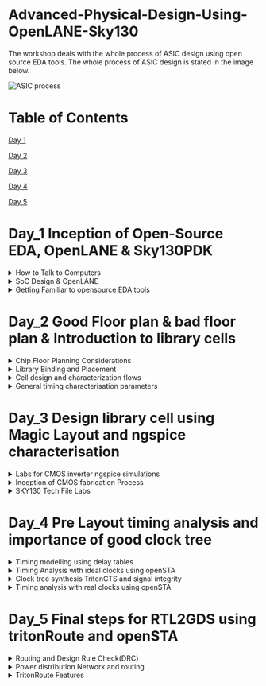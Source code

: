 # Advanced-Physical-Design-Using-OpenLANE-Sky130

The workshop deals with the whole process of ASIC design using open source EDA tools. The whole process of ASIC design is stated in the image below.

![ASIC process](https://github.com/DSatle/Advanced-Physical-Design-Using-OpenLANE-Sky130/assets/140998466/a0ffda01-d37b-41e9-b701-2b8c85c140fb)

# Table of Contents

[Day 1](#day-1)

[Day 2](#day-2)

[Day 3](#day-3)

[Day 4](#day-4)

[Day 5](#day-5)

# Day_1 Inception of Open-Source EDA, OpenLANE & Sky130PDK

<details>
 <summary> How to Talk to Computers
 </summary>


How to Talk to Computers

Inception of open-source EDA, OpenLANE and SKY130PDK

Basic terminologoies

1. **PADS**- A pad is the exposed region of the metal on a circuit board that the component lead is soldered to. Pads are the points through which connection of peripherals on a board is made with the chip/porcessor, and transfer of data takes place.

2. **Foundary IP's**- A foundry is a company that provides IC (integrated circuit) manufacturing services - basically, you give them your design, and they manufacture the chip for you. Intellectual Property. In this context, it’s the design for the parts of a chip. Nowadays, many chips are not wholly designed by the company that’s “designing” them. For example, in a typical mobile phone application chip:

   * The main CPU will probably be bought as IP from ARM.
   * The graphics processor (GPU) will be bought from one of a number of companies (e.g. ARM, Imagination Technologies, etc.)
  
The company “designing” the chip will take these IPs, combine them with some more stuff of their own design, and then send the whole thing off to the foundry for manufacturing. Now, there are a number of foundries (the main ones are TSMC, UMC and GlobalFoundries). They each make chips in slightly different ways, meaning that their processes are different.

3. **Core**- A core in a chip is a well-partitioned piece of logic capable of independently performing all functions of a processor. All the logic building blocks are present here.

4. **Macros**- Macro is an essential component in the VLSI design cycle before the final packaged chip is ready to use. Macro cells are the memory cells, intellectual property which an analog design team has designed. To break down the understanding of macro cells, consider macro cells as pieces of logic blocks, mainly intellectual properties (IP), which can be used in a design without the need to (of) building them from scratch. Thus, these memory cells are instrumental in reducing the total time for the design engineers that is required to complete their entire design.

5. **PDK**- PDK stands for Process Desgin Kit, its an interface between FAB and the designers, its a collection of files used to model a fabrication process for the EDA tools used to design an IC. Apart from this a PDK consists of

   * Process design rules i.e DRC
   * Device models
   * Digital Std. cell library
   * I/O library 

The layout of RISCV processor is shown below.

![Screenshot (84)](https://github.com/DSatle/Advanced-Physical-Design-Using-OpenLANE-Sky130/assets/140998466/7fc8f83d-d54d-4eba-ac3a-e3f3284808f4)

A generic view of IC is shown below

![Screenshot (85)](https://github.com/DSatle/Advanced-Physical-Design-Using-OpenLANE-Sky130/assets/140998466/b9557c3c-a619-4921-a992-8f7bf8547af7)

</details>

<details>
 <summary> SoC Design & OpenLANE
 </summary>

SoC Design & OpenLANE

The following are the the three important parameters needed to design a ASIC chip.

1. **RTL IP's**- RTL IP stands for Register Transfer Level.1 It refers to a product in electronic format that represents an integrated circuit function that can be instantiated in an integrated circuit design. An IP Core is a product in electronic format that represents an integrated circuit function that can be instantiated in an integrated circuit design, including the circuits and modules of such integrated circuit design(s) and associated firmware, application programming interfaces, Software drivers, application-specific Software, and all register transfer language (RTL), verilog, and other source materials to instantiate, modify, support, and maintain any of the foregoing.

2. **EDA Tools**- Electronic Design Automation (EDA) tools are software tools used to design electronic systems such as integrated circuits and printed circuit boards. They have three key functions: simulation, design, and verification. EDA tools work together in a design flow that chip designers use to design and analyze entire semiconductor chips. They allow teams to predict circuit behavior, assemble circuit elements, and anticipate chip performance. EDA tools are used to verify that a design will meet all the requirements of the manufacturing process, known as design for manufacturability (DFM). Deficiencies in this area can cause the resultant chip to either not function or function at reduced capacity, and there are reliability risks.

3. **PDK Data**- PDK data consists of primarily
   
   * Process design rules i.e DRC
   * Device models
   * Digital Std. cell library
   * I/O library 

**Simplified RTL to GDSII flow.**

The overall process of RTL to GDSII flow is show below, followed by elaboration of each step.

![RTL to GDSII flow](https://github.com/DSatle/Advanced-Physical-Design-Using-OpenLANE-Sky130/assets/140998466/cc1e82e0-bbdc-41ad-bff6-5a73550b1947)


1. **Synthesis**- Converts RTL to a circuit out of components from the standarad cell library(SCL).
   
![Synthesis](https://github.com/DSatle/Advanced-Physical-Design-Using-OpenLANE-Sky130/assets/140998466/541a0914-e788-43a0-80c8-40f94415bab3)

2. **Chip Floor planning**- Partition the chip die between different systems building blocks and place the I/O pads.

![Floor Planning ](https://github.com/DSatle/Advanced-Physical-Design-Using-OpenLANE-Sky130/assets/140998466/892adc06-336c-4c3f-a4b9-4f4fedd5ff7e)

![macro floor planning](https://github.com/DSatle/Advanced-Physical-Design-Using-OpenLANE-Sky130/assets/140998466/5653ddf2-81c7-4158-9ee9-ad45aea6048f)

![Power planning](https://github.com/DSatle/Advanced-Physical-Design-Using-OpenLANE-Sky130/assets/140998466/5be5357b-dfd4-4038-95f8-a72b5c611674)

3. **Placement**- Place the cells on floor plan rows, aligned with the sites. Typically done in two steps i.e. Global & detailed 

![Power planning](https://github.com/DSatle/Advanced-Physical-Design-Using-OpenLANE-Sky130/assets/140998466/28fc184a-6e17-4ce7-aa8c-231981f103a4)

4. **Clock Tree Synthesis**

![CTS](https://github.com/DSatle/Advanced-Physical-Design-Using-OpenLANE-Sky130/assets/140998466/3e4fc5b6-cd6f-41b9-86aa-b1e4f9c41c7d)

5. **Routing**

![Routing ](https://github.com/DSatle/Advanced-Physical-Design-Using-OpenLANE-Sky130/assets/140998466/7c001364-1be4-4392-a5e7-b22bd3b0f751)

![routing2](https://github.com/DSatle/Advanced-Physical-Design-Using-OpenLANE-Sky130/assets/140998466/15312715-e42e-4df9-9e34-8b6ed18ca9a0)


6. **SignOff**

    ![Signoff](https://github.com/DSatle/Advanced-Physical-Design-Using-OpenLANE-Sky130/assets/140998466/3c834724-f524-455b-91cd-6536e4429487)

   **Challenges in ASIC design through Open source softwares**

   1. Tools Qualification
   2. Tools Calibration
   3. Missing Tools

   **Introduction to OpenLANE**

* Started as an Open-Source Flow for true Open source Tape-Out experiment.
* Strive is the family of open source everything SoCs,
  OpenPDK, Open EDA, Open RTL.

![Strive Family](https://github.com/DSatle/Advanced-Physical-Design-Using-OpenLANE-Sky130/assets/140998466/4fad51fa-c834-49b4-9df5-61e35f158dce)

* Obejective of OpenLANE is to produce a clean GDSII with no human intervention, i.e No LVS violations, No DRC violations, Timing viloations
* It is tuned for SkyWater 130nm Open PDK, also supports XFAB180 and GF130G
* It is containarized
  * Functional out of the box
  * Instructions to build and run natively will follow.
* Can be used to harden Macros and chips
* Two modes of operation
  * Autonomous & Interactive
* Design space expolration
  * Find the best set of flow configuration
* Large number of design exmaples
  * 43 Designs with their best configuration and more details to be addedd
 

**Introduction to OpenLANE detailed ASIC design flow**

The below image represents the steps involved in OpenLANE ASIC design flow

![ASIC flow openlane](https://github.com/DSatle/Advanced-Physical-Design-Using-OpenLANE-Sky130/assets/140998466/b81d4a24-2f26-4d08-9219-b5bad001de0f)

The base of Openlane is formed through several opensource projects few of them are listed below in the image

Each tool is used to perform a task at different level of design flow.

![based openlane](https://github.com/DSatle/Advanced-Physical-Design-Using-OpenLANE-Sky130/assets/140998466/9af60d72-53a8-4a06-bbdb-3e4ad9877a4f)

1.**Synthesis Exploration**

This step involves generation of reports, different design can use different approach to achieve the objective for that we have systhesis exploration.

![Synth Exploration](https://github.com/DSatle/Advanced-Physical-Design-Using-OpenLANE-Sky130/assets/140998466/11bbc2a3-00d0-42a5-834a-02b1b8d15a00)

2. **Design Exploration**

This step is used to sweep the design configuration, its very useful in finding best configuration for openLANE for any given design. A sample of generated report is shown below

![design exploration](https://github.com/DSatle/Advanced-Physical-Design-Using-OpenLANE-Sky130/assets/140998466/289a8a9f-ca12-4906-8b6e-6f60566d1380)

3.**OpenLANE regression testing** 


![openlane reg testing](https://github.com/DSatle/Advanced-Physical-Design-Using-OpenLANE-Sky130/assets/140998466/74ccf1eb-5153-403e-94bf-4d81cebfe633)

4. **Design for test**

The following step is performed using fault. 

![DFT](https://github.com/DSatle/Advanced-Physical-Design-Using-OpenLANE-Sky130/assets/140998466/ef3b3b5d-f641-4846-b4d8-d4b5db9cb613)

5. **Physical implementation**

 Involves several steps given in the image below, all the steps is performed using openRoad.

 ![Physical Verification DRC   LVS](https://github.com/DSatle/Advanced-Physical-Design-Using-OpenLANE-Sky130/assets/140998466/395907a8-0ac1-460e-bf2c-d59c928355ac)


 6. **Logic Equivalence check**

LEC is very important step in flow of ASIC design, its basically checking logic synchronisation between physical implementation, and netlist generated using Yosys. 

![LEC ](https://github.com/DSatle/Advanced-Physical-Design-Using-OpenLANE-Sky130/assets/140998466/175d95cf-9638-4b02-8d3c-dfbcc789295d)

7. **Dealing with Antenna rules violations**

![Antenna rules violations ](https://github.com/DSatle/Advanced-Physical-Design-Using-OpenLANE-Sky130/assets/140998466/99350095-3d0b-44b7-a2c8-6ab8560ea747)

The above problem of wire acting as antenna is resolved through 

![Antenna solns](https://github.com/DSatle/Advanced-Physical-Design-Using-OpenLANE-Sky130/assets/140998466/677f2657-31c8-450f-8073-5448d979dc5e)

![openlane soln for antenna viol](https://github.com/DSatle/Advanced-Physical-Design-Using-OpenLANE-Sky130/assets/140998466/7a83275e-08ff-4b32-ad0a-dd5944a3455d)

8. **Static Timing Analysis**

Static Timing Analysis (STA) is a technique used to validate the timing performance of a design by checking all possible paths for timing violations. It breaks a design down into timing paths, calculates the signal propagation delay along each path, and checks for violations of timing constraints inside the design and at the input/output interface. STA does not depend on any data or logic inputs, applied at the input pins. The input to an STA tool is the routed netlist, clock definitions (or clock frequency), and external environment definitions.

![STA ](https://github.com/DSatle/Advanced-Physical-Design-Using-OpenLANE-Sky130/assets/140998466/e1acf762-f38b-480e-b0a0-b13dae8c6183)

</details>

<details>
 <summary> Getting Familiar to opensource EDA tools
 </summary>
 
**OpenLane Installation**
 
**Step 1- Installation of required packages**

```
sudo apt-get update
sudo apt-get upgrade
sudo apt install -y build-essential python3 python3-venv python3-pip make git
```

**Step 2-Docker Installation**

```
# Remove old installations
sudo apt-get remove docker docker-engine docker.io containerd runc
# Installation of requirements
sudo apt-get update
sudo apt-get install \
   ca-certificates \
   curl \
   gnupg \
   lsb-release
# Add the keyrings of docker
sudo mkdir -p /etc/apt/keyrings
curl -fsSL https://download.docker.com/linux/ubuntu/gpg | sudo gpg --dearmor -o /etc/apt/keyrings/docker.gpg
# Add the package repository
echo \
   "deb [arch=$(dpkg --print-architecture) signed-by=/etc/apt/keyrings/docker.gpg] https://download.docker.com/linux/ubuntu \
   $(lsb_release -cs) stable" | sudo tee /etc/apt/sources.list.d/docker.list > /dev/null
# Update the package repository
sudo apt-get update

# Install Docker
sudo apt-get install docker-ce docker-ce-cli containerd.io docker-compose-plugin

# Check for installation
sudo docker run hello-world

```

**Step 3-Installing OpenLANE**

```
git clone https://github.com/The-OpenROAD-Project/OpenLane
cd OpenLane
make
make test

```
The following image shows the installation of openlane

![OpenLane](https://github.com/DSatle/Advanced-Physical-Design-Using-OpenLANE-Sky130/assets/140998466/b8f93fc6-64fb-42e9-b2a0-06c74a81b3be)

Tools Available in Openlane Folder


![tools available](https://github.com/DSatle/Advanced-Physical-Design-Using-OpenLANE-Sky130/assets/140998466/ac2ab737-8a74-4ac8-a0e2-c16a2fa1f52b)

Now we will run synthesis

```
run_synthesis

```

![Synthesis SS](https://github.com/DSatle/Advanced-Physical-Design-Using-OpenLANE-Sky130/assets/140998466/9b942dc2-67d0-4a03-ac46-7676a39880c1)

The synthesis Timing report is as followed

![log file 1](https://github.com/DSatle/Advanced-Physical-Design-Using-OpenLANE-Sky130/assets/140998466/ffd6cb0e-d442-46b8-9f19-199edbdded2b)

The synthesis power report is as follows

![power log file](https://github.com/DSatle/Advanced-Physical-Design-Using-OpenLANE-Sky130/assets/140998466/ccbb3fef-c4b3-4569-846e-ba5995e7ed4d)

</details>


 # Day_2 Good Floor plan & bad floor plan & Introduction to library cells

  <details>
 <summary> Chip Floor Planning Considerations
 </summary>

**Chip Floor Planning Considerations**

**Die**- A die which consists of core is a small semiconductor material specimen on which the fundamental circuit is fabricated.

![Die ](https://github.com/DSatle/Advanced-Physical-Design-Using-OpenLANE-Sky130/assets/140998466/39d31df3-4436-4053-9d49-2b4b6bb3f9ef)


**Utlisation Factor** == Total area occupied by the netlist / Total area of the core. 

Usually the utlisation factor is around 0.5 to 0.6. 

**Aspect ratio**-- Height of core / Width of core

![utlisation factor](https://github.com/DSatle/Advanced-Physical-Design-Using-OpenLANE-Sky130/assets/140998466/915820fa-af9a-468a-b4de-bfb7a71e4343)

**Concept of Pre-placed cells**

**Pre-Placed cells**- There are few IP's/blocks have user defined locations, and hence placed in chip before automated placement and routing and are called preplaced cells.

**Floor Planning**- The arrangement of these IP's in a chip is refered as floor planning.

Automated placement and routing tools places the remaning logical cells in the design onto the chip.

**Decoupling Capacitor**- 

Decoupling capacitors are essential components in electronic circuit design that help maintain a stable power supply, filter out noise, and improve the overall performance and reliability of electronic systems, particularly in digital and mixed-signal applications. Proper selection, placement, and sizing of decoupling capacitors are critical for their effectiveness in reducing noise and maintaining voltage stability.

![decoupling cap](https://github.com/DSatle/Advanced-Physical-Design-Using-OpenLANE-Sky130/assets/140998466/944d547d-3008-4fb1-9da4-f170ec5b276d)

![decoupling cap 2](https://github.com/DSatle/Advanced-Physical-Design-Using-OpenLANE-Sky130/assets/140998466/9dda34a1-4168-4d63-965c-f2f5c55d0663)

**Noise Margin** 

Noise margin is a concept used in digital electronics and integrated circuit (IC) design to quantify the tolerance of a digital signal to noise and voltage variations. It provides a measure of the robustness of a digital circuit by defining the range of acceptable voltage levels for logic values (0 and 1) and ensuring that signals can be reliably interpreted in the presence of noise. Noise margin is typically expressed in terms of voltage or voltage range.


![noise margin](https://github.com/DSatle/Advanced-Physical-Design-Using-OpenLANE-Sky130/assets/140998466/df6ae763-87d0-451b-b718-90c615ca5728)

**Power Planning**
Power Planning in integrated circuit (IC) design is a crucial aspect of ensuring proper power distribution to various components on the chip. While pre-placed macros (blocks) may have dedicated decoupling capacitors (decaps) for noise filtering and stabilization, the entire chip can't have individual decaps. To address this, effective power planning involves creating a network of VDD (power supply) and VSS (ground) pads for each block, strategically connecting them to horizontal and vertical power and ground lines. These lines form a power mesh, which acts as a distributed power delivery network. This approach ensures that each block receives a stable and clean power supply, reducing noise and voltage fluctuations, and contributes to the overall reliability and performance of the integrated circuit. The power mesh effectively distributes power throughout the chip, preventing voltage drops and ensuring consistent operation of all blocks.

**Ground bump**- When n numbers of capacitors discharge at the same time, there would be a disturbance of voltage at the ground, shown in the picture below, if the ground bump is within noise margin its fine but if it exceeds then it would lead to some random value in the circuit.

![ground bump](https://github.com/DSatle/Advanced-Physical-Design-Using-OpenLANE-Sky130/assets/140998466/8eaf2eea-3251-4869-bd19-09346d7c9f12)

**Voltage droop**- When n numbers of capacitors charge at the same time, there would be a disturbance of voltage at the power supply, indicate in the picture below

![voltage droop](https://github.com/DSatle/Advanced-Physical-Design-Using-OpenLANE-Sky130/assets/140998466/82e7767b-fff0-4843-ad5c-da7a8792ce26)

**Pin Placement**
Pin Placement in integrated circuit (IC) design involves determining the physical locations of input and output (I/O) pins that connect to the logic gates within the chip.
The netlist specifies how the logic gates within the chip are interconnected. It provides information about which gates are connected to one another and how signals flow through the design.
After the I/O pad positions are determined, the design process includes logical placement blocking of pre-placed macros. This step involves arranging pre-placed macros (blocks of predefined logic) in a way that distinguishes them from the area reserved for the I/O pins. This separation ensures that the macros do not interfere with the connectivity and signal paths associated with the pins.

**Generating the floor using Magic**

To generate the floorplan following commands is used 

```
run_floorplan

```
## Initial Place Design

Optimize Placement Using Estimated Wire Length And Capacitance representation is shown below in the image:

![initial place design](https://github.com/DSatle/Advanced-Physical-Design-Using-OpenLANE-Sky130/assets/140998466/d3ab7403-b451-4d12-b2dc-b1b6423250c0)

```
run_placement
```

Following process shown in the image will run in the terminal

![commands to generate floorplan](https://github.com/DSatle/Advanced-Physical-Design-Using-OpenLANE-Sky130/assets/140998466/a6e0de31-21ae-4954-82ad-957e348e2c60)

Now to view the generated floorplan, I invoked magic in the directory where the floorplan is present

```
cd /home/divyam/OpenLane/designs/picorv32a/runs/RUN_2023.09.09_13.22.30/results/floorplan/
```

Invoking magic 

```
 magic  /home/divyam/.volare/sky130A/libs.tech/magic/sky130A.tech lef read ../../tmp/merged.min.lef def read picorv32.def
```

Below shows the commands runned in the command

![magic invoke](https://github.com/DSatle/Advanced-Physical-Design-Using-OpenLANE-Sky130/assets/140998466/6dba6fe5-fb90-4683-9a52-2b686470b4fe)

The floorplan is shown below

![floorplan basic](https://github.com/DSatle/Advanced-Physical-Design-Using-OpenLANE-Sky130/assets/140998466/9cbc9460-6196-40dd-bdc7-da4e1e46a6cf)

To **zoom in** the floor plan press Z, below is the zoomed image of the floorplan

![zoomed floorplan](https://github.com/DSatle/Advanced-Physical-Design-Using-OpenLANE-Sky130/assets/140998466/ccd2a5d4-700c-44d7-80de-b4d5a75d6982)


To **zoom out** the floor plan press shift+Z, below is the zoomed image of the floorplan

</details>

<details>
 <summary> Library Binding and Placement 
 </summary>

**Netlist binding and initial design**
 
**Library** consists of cells, shapes & sizes of cells, various flavours of the same cell, timing/delay information.

The netlist or the circuit is made using the component available in library, where each element is represented as a box.

![lib to netlist](https://github.com/DSatle/Advanced-Physical-Design-Using-OpenLANE-Sky130/assets/140998466/4887d41c-a227-47df-b30a-c92b8a800019)

**Placement** is the process of placing the cells in the core area of the chip as shown below. 

The next step in the OpenLANE ASIC flow is placement. The synthesized netlist is to be placed on the floorplan. Placement is perfomed in 2 stages:

1.Global Placement: It finds optimal position for all cells which may not be legal and cells may overlap. Optimization is done through reduction of half parameter wire length.

2.Detailed Placement: It alters the position of cells post global placement so as to legalise them.

![netlist_placement](https://github.com/DSatle/Advanced-Physical-Design-Using-OpenLANE-Sky130/assets/140998466/e40e5c6c-a71d-454e-8cba-4b24530cc44b)

**Need for librabries and characterisation**

**Library characterization** is the process of characterizing electronic components and gates, such as logic gates, flip-flops, and other building blocks, to create models that accurately represent their behavior under various conditions. This characterization provides information about how components respond to different inputs, delays, power consumption, and more.

**Library modeling** involves creating mathematical or algorithmic representations of the behavior and characteristics of components. These models are used by EDA tools to simulate, analyze, and optimize digital circuits during the design phase.

![PROCESS](https://github.com/DSatle/Advanced-Physical-Design-Using-OpenLANE-Sky130/assets/140998466/40c9befb-f387-4038-af20-02d250d4936a)

![NEED FOR LIBRARY](https://github.com/DSatle/Advanced-Physical-Design-Using-OpenLANE-Sky130/assets/140998466/98fc611c-0d59-47cb-8869-ef3fca4c9500)

**Logic synthesis** is a crucial step in the design of digital integrated circuits (ICs) and plays a central role in transforming a high-level hardware description into a gate-level representation that can be fabricated in silicon.

**Floorplan** is one the critical & important step in Physical design. Quality of your Chip / Design implementation depends on how good is the Floorplan. A good floorplan can be make implementation process (place, cts, route & timing closure) cake walk. On similar lines a bad floorplan can create all kind issues in the design (congestion, timing, noise, IR, routing issues). A bad floorplan will blow up the area, power & affects reliability, life of the IC and also it can increase overall IC cost (more effort to closure, more LVTS/ULVTS).

**Placement** is the process of determining the locations of circuit devices on a die surface. It is an important stage in the VLSI design flow, because it affects routabil- ity, performance, heat distribution, and to a less extent, power consumption of a design.

**Clock Tree Synthesis** is a technique for distributing the clock equally among all sequential parts of a VLSI design. The purpose of Clock Tree Synthesis is to reduce skew and delay.

**Routing** in VLSI is making physical connections between signal pins using metal layers. Following Clock Tree Synthesis (CTS) and optimization, the routing step determines the exact pathways for interconnecting standard cells, macros, and I/O pins.

**Optimise placement using estimated wire length and capacitance**

**Repeaters**- Element introduced in the core area to maintain the signal integrity.
The below image shows how the repeaters are placed in the core 

![final repeaters](https://github.com/DSatle/Advanced-Physical-Design-Using-OpenLANE-Sky130/assets/140998466/5a2f396e-9ac9-4fb4-b407-14480a4b468e)



**RUN Placement in openlane**

Following command was used 

```
run_placement
```

![wsl run placement](https://github.com/DSatle/Advanced-Physical-Design-Using-OpenLANE-Sky130/assets/140998466/481599a1-bf1a-411c-9599-58d08436c5e3)

![placement xoomed](https://github.com/DSatle/Advanced-Physical-Design-Using-OpenLANE-Sky130/assets/140998466/68612de9-7be6-4aaa-bca1-82cba14e7e72)

![placement floorplan](https://github.com/DSatle/Advanced-Physical-Design-Using-OpenLANE-Sky130/assets/140998466/05ef5fd1-6a61-41f5-a3af-4ce81821d752)


 </details>

 <details>
 <summary> Cell design and characterization flows
 </summary>

## Cell Design Flow

Below is the representation of cell design flow

![cell design ](https://github.com/DSatle/Advanced-Physical-Design-Using-OpenLANE-Sky130/assets/140998466/481e207c-bff3-44dc-a1da-e9b060c0b096)

**Cell design flow**, also known as standard cell design flow, is the process of creating and optimizing standard cell libraries used in digital integrated circuit design. These libraries contain fundamental building blocks, such as logic gates and flip-flops, that are used to design complex digital circuits.

* **Specification and Requirements**: Begin by defining the specifications and requirements for the standard cell library. This includes factors like technology node, voltage levels, speed requirements, and power constraints.
  
* **Cell Architecture Selection**: Choose the architecture and topology for the standard cells. This involves deciding on the logical functions each cell will implement and the number of input and output pins.

* **Schematic Design**: Create schematic designs for each standard cell. This involves designing the logical function of the cell using gates and interconnections. Tools like schematic capture software are used for this step.

* **Simulation and Verification**: Simulate the designed cells to verify that they meet the specified functionality and timing requirements. This step may include functional simulation, static timing analysis (STA), and power analysis.

* **Layout Design**: Create physical layouts for the cells based on the schematic designs. This involves specifying the dimensions, placement of transistors, and routing of metal layers.

* **DRC and LVS Checks**: Perform Design Rule Check (DRC) and Layout vs. Schematic (LVS) checks to ensure that the layout adheres to the manufacturing rules and is consistent with the schematic.

* **Extraction and Characterization**: Extract parasitic components from the layout, including resistances and capacitances. These parasitics impact the timing and power characteristics of the cells. Characterize the cells by measuring their performance under various conditions, such as different input vectors and operating voltages.

* **Timing Characterisation**: Conduct detailed timing analysis to determine parameters like propagation delay, setup time, hold time, and clock-to-q delay for flip-flops

* **Library Validation**: Validate the entire standard cell library by using it in test chip or design test cases to ensure that it meets performance and functionality requirements.

Below is the flow:

![cell design 1](https://github.com/DSatle/Advanced-Physical-Design-Using-OpenLANE-Sky130/assets/140998466/58dabbee-bdc0-4259-8af8-577835d7803d)

Below shown the different functionality of different size of library that consists of gates dffs and latches.

![cell design 2](https://github.com/DSatle/Advanced-Physical-Design-Using-OpenLANE-Sky130/assets/140998466/cf41532b-32eb-4768-bee6-b865e9155546)

![cell design 3](https://github.com/DSatle/Advanced-Physical-Design-Using-OpenLANE-Sky130/assets/140998466/e750f943-c0c8-4117-bfb2-6e9ad56c68c5)

Stick diagram layout representation is show below

![stick diagram](https://github.com/DSatle/Advanced-Physical-Design-Using-OpenLANE-Sky130/assets/140998466/7d81050a-6039-4fed-bea9-1a094ac6dcf6)

## Characterisation flow

**Characterization** in VLSI refers to the process of analyzing and documenting the electrical behavior of electronic components, such as transistors, logic gates, memory cells, and standard cells, under various operating conditions. Characterization is essential for accurate circuit simulation and helps ensure that integrated circuits (ICs) meet their performance, power, and timing requirements.

Let's see below flow representation:


![ch1](https://github.com/DSatle/Advanced-Physical-Design-Using-OpenLANE-Sky130/assets/140998466/e858762a-e7d7-445b-bd8f-538ab39e43d9)

![ch2](https://github.com/DSatle/Advanced-Physical-Design-Using-OpenLANE-Sky130/assets/140998466/34bb2182-24c1-40b7-b06b-faccf1959727)

![ch3](https://github.com/DSatle/Advanced-Physical-Design-Using-OpenLANE-Sky130/assets/140998466/bef80248-0189-495b-9579-f1bbb9444096)


</details>

<details>
 <summary> General timing characterisation parameters
 </summary>
 
**Timing Characterisation**

The definations is understood by taking a circuit as a reference 

![timing charact  ckt](https://github.com/DSatle/Advanced-Physical-Design-Using-OpenLANE-Sky130/assets/140998466/b9f3b27d-3cd0-48d4-bbc5-848b18c63045)


**slew_low_rise_thr**- Its generally taken as a point in the rising wavform, the point is at rising edge generally at 20% value from the initial point.

**slew_high_rise_thr** - Its generally taken as a point in the rising wavform, the point is at rising edge generally at 20% value from the final point of the waveform, also it can also be considered as 80% from initial point of the waveform.

**slew_low_fall_thr**- Its generally taken as a point in the falling wavform, the point is at rising edge generally at 20% value from the initial point.

**slew_low_fall_thr** - Its generally taken as a point in the falling wavform, the point is at rising edge generally at 20% value from the final point of the waveform, also it can also be considered as 80% from initial point of the waveform.

![inop1](https://github.com/DSatle/Advanced-Physical-Design-Using-OpenLANE-Sky130/assets/140998466/24922247-a8b7-42c7-8f19-3315f8be5f8b)


**in_rise_thr** - It is generally taken the 50% value point in the input rise waveform. 

**in_fall_thr** - It is generally taken the 50% value point in the input fall waveform. 

**out_rise_thr** -  It is generally taken the 50% value point in the output rise waveform.

**out_fall_thr**-  It is generally taken the 50% value point in the output fall waveform.

The concept is shown in the image below


![com](https://github.com/DSatle/Advanced-Physical-Design-Using-OpenLANE-Sky130/assets/140998466/7794cd40-f580-4443-ab91-134d111c4fdf)

**Propagation delay and transition time**

**Propagation delay** is the difference out_thr and in_thr. Choosing correct out_thr and in_thr is very important for getting correct propagation delay.

![propdelay](https://github.com/DSatle/Advanced-Physical-Design-Using-OpenLANE-Sky130/assets/140998466/a1768be2-0827-4ebc-9fac-8a91ed738043)

**Transition time** is the difference between slew_high_fall_thr and slew_low_fall_thr. 

![transition time](https://github.com/DSatle/Advanced-Physical-Design-Using-OpenLANE-Sky130/assets/140998466/a030403f-1132-4700-9e13-4bb5089e703c)

 </details>

 
 # Day_3 Design library cell using Magic Layout and ngspice characterisation

 <details>
 <summary> Labs for CMOS inverter ngspice simulations
 </summary>
  
## Lab steps to gitclone vsdstdcell design

**Inverter**

**A CMOS inverter**, short for Complementary Metal-Oxide-Semiconductor inverter, is a fundamental digital electronic circuit that performs the basic logical operation of inversion. In other words, it takes an input signal and produces an output signal that is the logical complement of the input. If the input is high (logic 1), the output will be low (logic 0), and vice versa.

The input signal is applied to the gate terminals of both the NMOS and PMOS transistors. The output is taken from the connection point (the drain of NMOS and the source of PMOS) between these two transistors.

**NMOS Operation**: When the input is logic high (1), the NMOS transistor turns on because a positive voltage is applied to its gate. This establishes a low-resistance path between the output and ground, causing the output to be pulled to logic low (0).

**PMOS Operation**: Conversely, when the input is logic low (0), the PMOS transistor turns on because a low voltage is applied to its gate. This establishes a low-resistance path between the output and the power supply voltage (VDD), causing the output to be pulled to logic high (1).

Below shown the inverter diagram :

![inverter](https://github.com/DSatle/Advanced-Physical-Design-Using-OpenLANE-Sky130/assets/140998466/fd964375-988d-4b3b-b8a6-4fa52b7e6a2e)

Nodes are shown below:

![Nodes](https://github.com/DSatle/Advanced-Physical-Design-Using-OpenLANE-Sky130/assets/140998466/be2807d2-e912-4beb-bd29-fd137c278f97)

Here is spice deck simulation shown:

![model description](https://github.com/DSatle/Advanced-Physical-Design-Using-OpenLANE-Sky130/assets/140998466/af257b8b-e995-45a0-8abc-e7c19515cc91)

The cir file is shown below

![cir file](https://github.com/DSatle/Advanced-Physical-Design-Using-OpenLANE-Sky130/assets/140998466/b944f013-ba10-4926-9efa-1c3814d477dd)

![cmos cir](https://github.com/DSatle/Advanced-Physical-Design-Using-OpenLANE-Sky130/assets/140998466/310fc45c-0f18-4656-9243-92eb55b050cf)

to run it open ngspice and in command give
```
source cmos.cir
```

![cmos cir](https://github.com/DSatle/Advanced-Physical-Design-Using-OpenLANE-Sky130/assets/140998466/e79c82b2-9054-41da-8314-d448fb0ddf17)


Below is the model file :

```
* SPICE 3f5 Level 8, Star-HSPICE Level 49, UTMOST Level 8

.lib cmos_models 
* DATE: Feb 23/01
* LOT: T0BM                  WAF: 07
* Temperature_parameters=Default
.MODEL nmos  NMOS (                                LEVEL   = 49
+VERSION = 3.1            TNOM    = 27             TOX     = 5.8E-9
+XJ      = 1E-7           NCH     = 2.3549E17      VTH0    = 0.3907535
+K1      = 0.4376003      K2      = 8.265151E-3    K3      = 4.214601E-3
+K3B     = -3.7220937     W0      = 2.517345E-6    NLX     = 2.310668E-7
+DVT0W   = 0              DVT1W   = 0              DVT2W   = 0
+DVT0    = 0.2411602      DVT1    = 0.3707226      DVT2    = -0.5
+U0      = 316.5922683    UA      = -9.89493E-10   UB      = 2.154013E-18
+UC      = 2.474632E-11   VSAT    = 1.254499E5     A0      = 1.2735648
+AGS     = 0.2428704      B0      = 2.579719E-8    B1      = -1E-7
+KETA    = 4.87168E-4     A1      = 0              A2      = 0.5196633
+RDSW    = 120            PRWG    = 0.5            PRWB    = -0.2
+WR      = 1              WINT    = 2.357855E-8    LINT    = 1.210018E-9
+DWG     = 2.292632E-9
+DWB     = -9.94921E-10   VOFF    = -0.1039771     NFACTOR = 1.3905578
+CIT     = 0              CDSC    = 2.4E-4         CDSCD   = 0
+CDSCB   = 0              ETA0    = 3.894977E-3    ETAB    = 7.800632E-4
+DSUB    = 0.0307944      PCLM    = 1.7312397      PDIBLC1 = 0.999135
+PDIBLC2 = 4.850036E-3    PDIBLCB = -0.0866866     DROUT   = 0.8612131
+PSCBE1  = 7.995844E10    PSCBE2  = 1.457011E-8    PVAG    = 0.0099984
+DELTA   = 0.01           RSH     = 5              MOBMOD  = 1
+PRT     = 0              UTE     = -1.5           KT1     = -0.11
+KT1L    = 0              KT2     = 0.022          UA1     = 4.31E-9
+UB1     = -7.61E-18      UC1     = -5.6E-11       AT      = 3.3E4
+WL      = 0              WLN     = 1              WW      = -1.22182E-16
+WWN     = 1.2127         WWL     = 0              LL      = 0
+LLN     = 1              LW      = 0              LWN     = 1
+LWL     = 0              CAPMOD  = 2              XPART   = 0.4
+CGDO    = 3.11E-10       CGSO    = 3.11E-10       CGBO    = 1E-12
+CJ      = 1.741905E-3    PB      = 0.9876681      MJ      = 0.4679558
+CJSW    = 3.653429E-10   PBSW    = 0.99           MJSW    = 0.2943558
+CF      = 0              PVTH0   = -0.01          PRDSW   = 0
+PK2     = 2.589681E-3    WKETA   = -1.866069E-3   LKETA   = -0.0166961      )
*
.MODEL pmos  PMOS (                                LEVEL   = 49
+VERSION = 3.1            TNOM    = 27             TOX     = 5.8E-9
+XJ      = 1E-7           NCH     = 4.1589E17      VTH0    = -0.583228
+K1      = 0.5999865      K2      = 6.150203E-3    K3      = 0
+K3B     = 3.6314079      W0      = 1E-6           NLX     = 1E-9
+DVT0W   = 0              DVT1W   = 0              DVT2W   = 0
+DVT0    = 2.8749516      DVT1    = 0.7488605      DVT2    = -0.0917408
+U0      = 136.076212     UA      = 2.023988E-9    UB      = 1E-21
+UC      = -9.26638E-11   VSAT    = 2E5            A0      = 0.951197
+AGS     = 0.20963        B0      = 1.345599E-6    B1      = 5E-6
+KETA    = 0.0114727      A1      = 3.851541E-4    A2      = 0.614676
+RDSW    = 1.496983E3     PRWG    = -0.0440632     PRWB    = -0.2945454
+WR      = 1              WINT    = 7.879211E-9    LINT    = 2.894523E-8
+DWG     = -1.112097E-8
+DWB     = 9.815716E-9    VOFF    = -0.1204623     NFACTOR = 1.2259401
+CIT     = 0              CDSC    = 2.4E-4         CDSCD   = 0
+CDSCB   = 0              ETA0    = 0.3325261      ETAB    = -0.0623452
+DSUB    = 0.9206875      PCLM    = 0.833903       PDIBLC1 = 9.948506E-4
+PDIBLC2 = 0.0191187      PDIBLCB = -1E-3          DROUT   = 0.9938581
+PSCBE1  = 2.887413E10    PSCBE2  = 8.325891E-9    PVAG    = 0.8478443
+DELTA   = 0.01           RSH     = 3.6            MOBMOD  = 1
+PRT     = 0              UTE     = -1.5           KT1     = -0.11
+KT1L    = 0              KT2     = 0.022          UA1     = 4.31E-9
+UB1     = -7.61E-18      UC1     = -5.6E-11       AT      = 3.3E4
+WL      = 0              WLN     = 1              WW      = 0
+WWN     = 1              WWL     = 0              LL      = 0
+LLN     = 1              LW      = 0              LWN     = 1
+LWL     = 0              CAPMOD  = 2              XPART   = 0.4
+CGDO    = 2.68E-10       CGSO    = 2.68E-10       CGBO    = 1E-12
+CJ      = 1.864957E-3    PB      = 0.976468       MJ      = 0.4614408
+CJSW    = 3.118281E-10   PBSW    = 0.6870843      MJSW    = 0.3021929
+CF      = 0              PVTH0   = 6.397941E-3    PRDSW   = 30.410214
+PK2     = 2.100359E-3    WKETA   = 5.428923E-3    LKETA   = -0.0111599      )
*
.endl

```
To execute it :

``run`` Then using ``setplot`` you can set the dc plot.
Also you can see by usign ``display``

Now using ``plot out vs in`` Below graph will be seen:

![plot1f](https://github.com/DSatle/Advanced-Physical-Design-Using-OpenLANE-Sky130/assets/140998466/a05a4a4c-6e8e-4e9e-868e-7118f6783e16)

Now if we increase the width of pmos which is 0.9375 below graph is seen and you can compare it with the above graph :

![plot2](https://github.com/DSatle/Advanced-Physical-Design-Using-OpenLANE-Sky130/assets/140998466/8086a75f-2594-47f6-a287-d481e44ace99)

Here is a representation illustrating the switching threshold, including the relationship and calculation between Wp/Lp and xWn/Ln.

![calculation](https://github.com/DSatle/Advanced-Physical-Design-Using-OpenLANE-Sky130/assets/140998466/7f9b0787-45cc-4e45-9edc-28918f2bff76)

Here is the updated CMOS file:

![cmos2](https://github.com/DSatle/Advanced-Physical-Design-Using-OpenLANE-Sky130/assets/140998466/4b39d6f4-5165-4a1e-96f9-46fa827b82cd)

Here is the graph of ``out vs time``

The transient Analysis graph obtained in the ngspice is shown below

![transient analysis](https://github.com/DSatle/Advanced-Physical-Design-Using-OpenLANE-Sky130/assets/140998466/53b707e3-b39b-4dcf-a6d3-8846e070674c)

The terminologies of the transient analysis are shown below

![transient stats](https://github.com/DSatle/Advanced-Physical-Design-Using-OpenLANE-Sky130/assets/140998466/99db6042-08a7-4d4b-9701-40048681d8b2)

Here's the graph depicting the relationship between output and time.

![in vs out](https://github.com/DSatle/Advanced-Physical-Design-Using-OpenLANE-Sky130/assets/140998466/778eca09-2747-40b6-86e2-1c6b0f2233f9)


**Note** To calculate the difference between two points on the graph, simply drag your mouse to zoom in and then click on the graph to select the two points for comparison.

 </details>

 <details>
 <summary>Inception of CMOS fabrication Process
 </summary>

 
Here's an explanation of the 16-mask CMOS fabrication process:

* **Substrate Selection**: Selecting a substrate is a important step in semiconductor manufacturing and integrated circuit (IC) fabrication. The substrate is the foundational material upon which the entire IC will be built. Typically, silicon (Si) is the most commonly used substrate material for most modern ICs due to its favorable properties, but other materials like gallium arsenide (GaAs) or silicon carbide (SiC) are also used in specific applications.

* **Creating active region for transistors**: Creating active regions for transistors involves isolating specific areas on a silicon substrate where transistors will be located. This isolation is achieved by depositing layers of silicon dioxide (SiO2) and silicon nitride (Si3N4) on the substrate. Then, using photolithography and etching techniques, patterns are defined on the silicon nitride layer. These patterns determine where the active regions for transistors will be. The remaining SiO2 and exposed silicon regions become the isolated pockets where transistor components will be fabricated. This isolation is crucial to prevent unwanted electrical interactions between transistors and ensure their proper functioning.

* **N-well and P-well formation**: The formation of N-well and P-well regions in CMOS technology involves ion implantation using specific dopants. Boron is utilized for P-well formation, while Phosphorus is employed for N-well creation. These dopants are implanted into the silicon substrate to define the N-well and P-well regions, which are essential components for building complementary NMOS and PMOS transistors, respectively.

* **Creation of the gate terminal**: The gate terminals for NMOS (N-channel Metal-Oxide-Semiconductor) and PMOS (P-channel Metal-Oxide-Semiconductor) transistors are created through photolithography techniques. In this process, precise patterns are defined on the semiconductor substrate using masks and light exposure. These patterns correspond to the gate electrodes of the transistors, and they play a fundamental role in controlling the transistor's conductivity and operation. By carefully implementing photolithography, the gate terminals for both NMOS and PMOS transistors are formed with high precision, enabling the subsequent steps in transistor fabrication.

* **Formation of LDD (lightly doped drain)**: In the LDD process, additional ion implantation steps are introduced after the formation of the main source and drain regions of the transistor. The key idea is to create lightly doped regions adjacent to the main source and drain regions. These lightly doped regions serve as a buffer between the channel and the heavily doped source and drain regions. The purpose of the LDD regions is to reduce the strength of the electric field near the drain, particularly in the region where the channel meets the drain. This helps to prevent the acceleration of electrons to high energies, which can lead to the hot electron effect. The hot electron effect can cause damage to the gate oxide and result in long-term reliability issues for the transistor.

* **Formation of Source & Drain**: The formation of the source and drain regions in a semiconductor device is a critical step in the fabrication process. To ensure proper performance and avoid issues like channeling during ion implantation, several techniques are employed, including the use of a screen oxide layer, arsenic implantation, and annealing.
   * **Screen Oxide**: Before performing the source and drain ion implantation, a thin layer of screen oxide is deposited or grown on the semiconductor wafer's surface. The screen oxide serves as a protective layer during the implantation process. It helps to disperse and slow down the implanted ions, reducing the likelihood of channeling.
 
   * **Arsenic Implantation**: Arsenic (As) ions are implanted into the regions of the silicon substrate where the source and drain are to be formed. Arsenic is a common dopant used for N-type (electron-conducting) regions in CMOS technology. The implantation process introduces a controlled amount of arsenic atoms into the silicon lattice, creating N-type doping in the source and drain regions.
 
   * **Annealing**: After the arsenic implantation, the wafer is subjected to an annealing process. Annealing involves heating the wafer to high temperatures for a specified duration. During annealing, the implanted arsenic ions are activated, and any damage to the silicon crystal lattice caused by the implantation process is repaired. Annealing helps to ensure that the source and drain regions have the desired electrical properties.

* **Formation of Local Interconnect**: Local interconnect formation is a important step in semiconductor device fabrication, enabling the creation of electrical connections between different components on a chip.
  
   * **Screen Oxide Removal (HF Etching)**: After various processing steps, including source and drain formation, a screen oxide layer is typically deposited or grown on the semiconductor wafer's surface. This screen oxide layer serves as a protective barrier during ion implantation. However, it needs to be removed to allow for the formation of local interconnects.
     
   * **HF Etching**: Hydrofluoric acid (HF) is commonly used to selectively etch away the screen oxide. HF is highly effective at removing silicon dioxide (SiO2) while leaving other materials like silicon (Si) and metal layers unaffected
 
   * **Deposition of Ti (Titanium)**: Once the screen oxide is removed, the next step involves depositing a layer of titanium (Ti) onto the wafer's surface. Titanium is chosen for its excellent adhesion properties and low electrical resistance.
 
   * **Chip Protection**: This top SiN layer acts as a passivation layer, shielding the underlying components from external influences. It also helps prevent contamination and ensures the long-term reliability of the integrated circuit.
 
Final Representation is shown below

![fabrication](https://github.com/DSatle/Advanced-Physical-Design-Using-OpenLANE-Sky130/assets/140998466/2fe79a8e-8560-408f-9eba-e2da7131f424)


 First, clone the required mag files and spicemodels of inverter,pmos and nmos sky130. The command to clone files from github link is:

```
git clone https://github.com/nickson-jose/vsdstdcelldesign.git
```
once I run this command, it will create ``vsdstdcelldesign folder`` in openlane directory.

For layout we run magic command

``magic -T sky130A.tech sky130_inv.mag &``

![gitclone and command](https://github.com/DSatle/Advanced-Physical-Design-Using-OpenLANE-Sky130/assets/140998466/ea098dd4-c06f-4cdd-865f-dc4fb42fb837)


Ampersand at the end makes the next prompt line free, otherwise magic keeps the prompt line busy. Once we run the magic command we get the layout of the inverter in the magic window

![Magic vsdvsd](https://github.com/DSatle/Advanced-Physical-Design-Using-OpenLANE-Sky130/assets/140998466/bce8a323-7970-4c2b-af9c-51586c9f9914)

 

**Lab introduction to sky130 basic layers layout and LEF using inverter**

To select the area we need to press S, and type what in the command window which inturns gives the details about the selected area.

![knowing the element in the floorplan](https://github.com/DSatle/Advanced-Physical-Design-Using-OpenLANE-Sky130/assets/140998466/705b633d-6b09-43c0-8bee-e95905f6a9fc)

![knowelement ](https://github.com/DSatle/Advanced-Physical-Design-Using-OpenLANE-Sky130/assets/140998466/62e7b87a-e76a-4dda-a472-97747af2387b)

![knowing the element in the floorplan](https://github.com/DSatle/Advanced-Physical-Design-Using-OpenLANE-Sky130/assets/140998466/cc7e826b-4f5e-4d4b-8313-079c69286bd1)

**Steps to create standard cell layout and extract spice netlist**

Following commands were used in the magic command window to generate the spice file.

```
extract all

ext2spice cthresh 0 rthresh 0

ex2spice
```
The above commands will generate a ``.spice file`` in the directory.

![steps to generate the spice extract file](https://github.com/DSatle/Advanced-Physical-Design-Using-OpenLANE-Sky130/assets/140998466/b4a48bf6-5963-4619-b375-682751d41417)


 </details>

 <details>
 <summary> SKY130 Tech File Labs
 </summary>

**Lab steps to create final SPICE deck using sky130tech**

In this we edit the ``.spice`` file making the connection as required in the circuit. The file is customised in accordance to the model file available in the sky130PDK. 

Screenshot of the model file available in the SKY130PDK

![model file](https://github.com/DSatle/Advanced-Physical-Design-Using-OpenLANE-Sky130/assets/140998466/5b3983d5-e0c5-476e-9b5d-e43484443b4b)

The edited ``.spice`` file is shown below

![gedit edited file](https://github.com/DSatle/Advanced-Physical-Design-Using-OpenLANE-Sky130/assets/140998466/936a58e3-d03f-4eb9-84c8-dbec9895cac7)

The ngspice transient results obtained are as follows

![ngspice results](https://github.com/DSatle/Advanced-Physical-Design-Using-OpenLANE-Sky130/assets/140998466/33f44a50-bac3-47b8-9721-8317a9087e85)

**Lab steps to characterise inverter using sky130 model files**

After this we obtained the output waveform of the circuit, following commands were used 

```
plot y vs time a
```
![output wave form](https://github.com/DSatle/Advanced-Physical-Design-Using-OpenLANE-Sky130/assets/140998466/907c5fd0-7a49-4e24-acbd-ece4160b379e)

To zoom in the waveform select the area and select the point in the zoom portion of the graph to obatin the coordiantes of the point.

![zoomed ngspice](https://github.com/DSatle/Advanced-Physical-Design-Using-OpenLANE-Sky130/assets/140998466/c869067d-ebe3-4610-8448-ce394a1ad1af)

**Lab introduction to sky130 pdk's and steps to download labs**

Here using the following commands I downloaded the folder having sample layouts
```
wget http://opencircuitdesign.com/open_pdks/archive/drc_tests.tgz

tar xfz drc_tests.tgz

cd drc_tests

ls -al

```
Following files were obtained 

![command and file](https://github.com/DSatle/Advanced-Physical-Design-Using-OpenLANE-Sky130/assets/140998466/aa6395ec-edfc-4d6d-a545-cd57dc32a66c)

To open the magic window following command was used

```
magic -d XR
```
![magic invoke](https://github.com/DSatle/Advanced-Physical-Design-Using-OpenLANE-Sky130/assets/140998466/7bd166c3-e611-4a1d-ad64-584210881101)

**Lab introduction to Magic and steps to load sky130tech-rules**

The commands for DRC rule check can be refered to the following page

```
https://skywater-pdk.readthedocs.io/en/main/rules/periphery.html#m3

```

![periphery rules](https://github.com/DSatle/Advanced-Physical-Design-Using-OpenLANE-Sky130/assets/140998466/90ae8387-9f41-4db3-91f3-eb60c707fefb)

Following commands are used 

![DRC command window](https://github.com/DSatle/Advanced-Physical-Design-Using-OpenLANE-Sky130/assets/140998466/79c129f0-3c20-4d41-b648-a6e1b473438c)

**Right click** - Outside the box to increase the box area in the magic layout, inside the box to decrease the area of the box.

**Left click** - Used to move the box from once place to other.

To get the metal connections following steps needed to be followed

* First select the area under which the metal connection needed to be established, using the right and left click.
* Now paint the area using any metal colour from the window, here we used m3 i.e. metal 3.
* Now press P this will generate the metal connections in the box created.
* A sample of the above process is shown in the below process

  ![metal details](https://github.com/DSatle/Advanced-Physical-Design-Using-OpenLANE-Sky130/assets/140998466/4c1a94eb-8137-41cf-9433-fc76e1b1625f)

**Lab excercise to fix poly.9 error in Sky130 tech-file**

To load the poly.mag :

``load poly.mag``

It will open layout of the file in magic:

![error poly9 layout](https://github.com/DSatle/Advanced-Physical-Design-Using-OpenLANE-Sky130/assets/140998466/3934f5d9-af9a-4a60-8077-522d62fcd38e)

To know more about the poly.9 error refer the website, a snapshot of which is shown below

![poly9werr](https://github.com/DSatle/Advanced-Physical-Design-Using-OpenLANE-Sky130/assets/140998466/bf75fc2b-3075-4b1d-a8d4-60585f576781)

To overcome this error open the file ``sky130A.tech``

These changes are needed to be made 

Change the following

```
spacing npres *nsd 480 touching_illegal \
	"poly.resistor spacing to N-tap < %d (poly.9)"
```
to

```
spacing npres allpolynonres 480 touching_illegal \
	"poly.resistor spacing to N-tap < %d (poly.9)"
```

![poly1](https://github.com/DSatle/Advanced-Physical-Design-Using-OpenLANE-Sky130/assets/140998466/cc7f754b-af75-4c6e-a33f-bbf80d486bc7)

Now change 

```
spacing xhrpoly,uhrpoly,xpc alldiff 480 touching_illegal \

	"xhrpoly/uhrpoly resistor spacing to diffusion < %d (poly.9)"

```

To this

```
spacing xhrpoly,uhrpoly,xpc allpolynonres 480 touching_illegal \

	"xhrpoly/uhrpoly resistor spacing to diffusion < %d (poly.9)"
```

![poly2](https://github.com/DSatle/Advanced-Physical-Design-Using-OpenLANE-Sky130/assets/140998466/06c8ef70-07d6-4da3-a85e-de51ef8a3aef)

Now save it. You dont have to close the magic after the modifying the sky.tech file. Type the below command in magic's terminal:

``tech load sky130A.tech``
In the warning click on yes.
Then type below command:
``drc check``

### NOTE- Since the tech file got loaded behind the curtains, DRC engine needs to be told that check everthing again.

Following layout will be obtained after making the changes
 
![drc check skytech130A](https://github.com/DSatle/Advanced-Physical-Design-Using-OpenLANE-Sky130/assets/140998466/15addf98-8044-4328-afb2-09efd1b7f5a0)

**Lab excercise to implement poly resistor spacing to diff & tap**

Copy the three resistors by selecting (Edit > select area) and then press 'c' on keyboard.
You can move the copied resistors by pressing 'm' key and arrow key.

Now create n diffusion and p diffusion by creating box and selecting the ndiff and pdiff from the sidebar(by clicking the middle button of the mouse).

Then modify the sky130A.tech file by just modifying the *nsd to alldiff.
Now type below command in magic's terminal and all the rules will correctly identify 

``drc check``

Below image shows the changes appeared on the layout

![implement poly resistor](https://github.com/DSatle/Advanced-Physical-Design-Using-OpenLANE-Sky130/assets/140998466/ef38ac99-9a95-49f4-ac8c-1976bddf50d8)


**Lab Challenge excercise to describe DRC error as geometrical construct**

Open sky130A.tech file and search cifmaxwidth below is the representation:

![cifwidth](https://github.com/DSatle/Advanced-Physical-Design-Using-OpenLANE-Sky130/assets/140998466/e9828f79-8ee0-41f7-b888-bd0e9f1a3857)

Below is the rule shown for nwell (which can be access by skywater sky130 pdk website) :

![pp rules1](https://github.com/DSatle/Advanced-Physical-Design-Using-OpenLANE-Sky130/assets/140998466/48240a45-9643-4d1f-8fe9-47761ffce865)

Also refer this dnwell rules:

![pp rules2](https://github.com/DSatle/Advanced-Physical-Design-Using-OpenLANE-Sky130/assets/140998466/3b86d0c1-b3b8-4c83-95ca-c8dc95c683f8)

Refer this style drc in sky130A.tech file :

![gedit lab challenge](https://github.com/DSatle/Advanced-Physical-Design-Using-OpenLANE-Sky130/assets/140998466/871a780f-3dcb-4a83-beb3-168ee125317e)

First create a box around cell nwell6 , Now in tkcon terminal type below commands:

![mag 6](https://github.com/DSatle/Advanced-Physical-Design-Using-OpenLANE-Sky130/assets/140998466/7de5b2f5-1115-426b-9e04-395ce160d7dc)

```
cif ostyle drc
cif see dnwell_shrink
feed clear
cif see nwell_missing
feed clear
```

![mag 6 2](https://github.com/DSatle/Advanced-Physical-Design-Using-OpenLANE-Sky130/assets/140998466/2fa7281c-1a8e-4545-b732-d6b3c65976d9)
![mag 6 3](https://github.com/DSatle/Advanced-Physical-Design-Using-OpenLANE-Sky130/assets/140998466/76bfb69d-d26a-43c6-8627-2cd41284bd3d)



**Lab challenge to find missing or incorrect rules & fix them**

Modify the sky130A.tech file according to below:

change the cifmaxwidth code to this :

```
cifmaxwidth nwell_untapped 0 bend_illegal \

	"Nwell missing tap (nwell.4)"
```
Following changes are made in the sky130A.tech 

![gedit 2](https://github.com/DSatle/Advanced-Physical-Design-Using-OpenLANE-Sky130/assets/140998466/733405ab-88d2-4083-972b-22932984fe3e)

![gedit3](https://github.com/DSatle/Advanced-Physical-Design-Using-OpenLANE-Sky130/assets/140998466/f3b3703f-790e-45bb-900d-22bbfea1bfbb)

After modification give commands 
```
tech load sky130A.tech
drc check
drc style
drc(full)
drc check
```

Below is the result for modified code and corresponding change in the layout

![Modified nwell 6](https://github.com/DSatle/Advanced-Physical-Design-Using-OpenLANE-Sky130/assets/140998466/251730da-b71a-4e9f-9335-9513b4459f32)

Now tapp using nsubstratencontact shown below it will change DRC:

![final image day3](https://github.com/DSatle/Advanced-Physical-Design-Using-OpenLANE-Sky130/assets/140998466/f34e6b13-2b53-44a9-b7a8-162758aae0f4)

  
 </details>

 
 # Day_4 Pre Layout timing analysis and importance of good clock tree

 <details>
 <summary> Timing modelling using delay tables
 </summary>

**Lab steps to convert grid info to track info**

Since ``.mag`` file consists each and every details of the layout i.e power & gnd info., port info, logic part. But for placement and route part all we need is input-output info and power & gnd info. Hence we would be using ``.lef`` file 

From PNR point of view we need to follow few guidelines given below

* I/O port should lie at the intersection of vertical and horizontal tracks
* The width of the std cell should be in odd multiple of the track pitch & height should be odd multiple of the vertical pitch

To get the track info use the following command in the directory 

```
less tracks.info
```
output of which is shown below

![track info](https://github.com/DSatle/Advanced-Physical-Design-Using-OpenLANE-Sky130/assets/140998466/1c6a4186-a613-405f-9a02-962fdea96dd5)

Here we are eventually converting grid defination to track defination

The command used in the layout window is given below

```
grid 0.46um 0.34um 0.23um 0.17um
```

Before conversion

![after grid command](https://github.com/DSatle/Advanced-Physical-Design-Using-OpenLANE-Sky130/assets/140998466/b6ecccfe-6031-451c-a14a-2144ca3bd6db)

After conversion

![io intersection](https://github.com/DSatle/Advanced-Physical-Design-Using-OpenLANE-Sky130/assets/140998466/0c2794f2-1d4e-494a-ade5-edbf54899dbb)

I/O port that lies at the intersection of vertical and horizontal tracks

![before grid command](https://github.com/DSatle/Advanced-Physical-Design-Using-OpenLANE-Sky130/assets/140998466/980f0391-4a9c-450a-a3b2-6fe39d6a9277)


**Lab steps to convert magic layout to std cell LEF**

Port defining in the magic, below image shows the steps involved in defining the port 

![port defining A](https://github.com/DSatle/Advanced-Physical-Design-Using-OpenLANE-Sky130/assets/140998466/bf0874fe-c853-438e-b9ae-02af19967bab)

Steps for generating the ``lef`` file following command is used

![lef file command](https://github.com/DSatle/Advanced-Physical-Design-Using-OpenLANE-Sky130/assets/140998466/3b9c8b39-5297-4c02-b0fa-c2ea3a21bc3a)

Below is generated lef file in the directory

![lef file ss](https://github.com/DSatle/Advanced-Physical-Design-Using-OpenLANE-Sky130/assets/140998466/0b01ab5e-b57e-4e3b-94b4-61d0c579c704)

**Introduction to timing libs and steps to include new cell in synthesis**

Here we want to generate the custom cell of the ``.lef`` file generated for which we need libraries here we have three diff types of library i.e typical, fast, slow. 

![lib types](https://github.com/DSatle/Advanced-Physical-Design-Using-OpenLANE-Sky130/assets/140998466/897ff1cb-4564-4faf-bae6-24046a1c5f2d)

![library](https://github.com/DSatle/Advanced-Physical-Design-Using-OpenLANE-Sky130/assets/140998466/06001528-5b5c-4ceb-bddd-a031cff53bfe)

Now we will make the following changes in the config. json file 

```

{
    "DESIGN_NAME": "picorv32",
    "VERILOG_FILES": "dir::src/picorv32a.v",
    "CLOCK_PORT": "clk",
    "CLOCK_NET": "clk",
    "GLB_RESIZER_TIMING_OPTIMIZATIONS": true,
    "RUN_HEURISTIC_DIODE_INSERTION": true,
    "DIODE_ON_PORTS": "in",
    "GPL_CELL_PADDING": 2,
    "DPL_CELL_PADDING": 2,
    "CLOCK_PERIOD": 24,
    "FP_CORE_UTIL": 35,
    "PL_RANDOM_GLB_PLACEMENT": 1,
    "PL_TARGET_DENSITY": 0.5,
    "FP_SIZING": "relative",
    "LIB_SYNTH":"dir::src/sky130_fd_sc_hd__typical.lib",
    "LIB_FASTEST":"dir::src/sky130_fd_sc_hd__fast.lib",
    "LIB_SLOWEST":"dir::src/sky130_fd_sc_hd__slow.lib",
    "LIB_TYPICAL":"dir::src/sky130_fd_sc_hd__typical.lib",
    "TEST_EXTERNAL_GLOB":"dir::/src/*",
    "SYNTH_DRIVING_CELL":"sky130_vsdinv",
    "MAX_FANOUT_CONSTRAINT": 4,
    "pdk::sky130*": {
        "MAX_FANOUT_CONSTRAINT": 6,
        "scl::sky130_fd_sc_ms": {
            "FP_CORE_UTIL": 30
        }
    }
}


```
![config](https://github.com/DSatle/Advanced-Physical-Design-Using-OpenLANE-Sky130/assets/140998466/97cd3cbb-29ee-4731-a040-f06eb89d91a9)

To incorporate the standard cell into the OpenLANE workflow, follow these steps after launching OpenLANE as you normally would:

* Initialize OpenLANE as usual.
* Proceed with the following actions:
  * Reconfigure the standard cell integration within OpenLANE.
  * Execute the necessary tasks to seamlessly include the standard cell in the workflow.

```
prep -design picorv32a -tag RUN_2022.08.17_16.22.21 -overwrite
set lefs [glob $::env(DESIGN_DIR)/src/*.lef]
add_lefs -src $lefs
run_synthesis
```
Below is the obtained floorplan and sythesis report of the custom made cell

![new floorplan](https://github.com/DSatle/Advanced-Physical-Design-Using-OpenLANE-Sky130/assets/140998466/7f496385-a032-4ff0-a488-fb288e626690)

![log file](https://github.com/DSatle/Advanced-Physical-Design-Using-OpenLANE-Sky130/assets/140998466/7c0d97d8-90d6-4d82-a569-df8452fd39c9)

**Introduction to delay tables**

# Delay tables

We observe that the buffer we insert to maintain signal integrity has some constraints. We observe that size of buffer in every level should have same size and have different delays depending on load driven by them. So VLSI engineers came up with concept of delay tables which consists of 2D array of values input slew & load capacitance defined for cell for different sizes. These delay tables became timing models. The algorithm takes these values and computes delay values. If delay is not available directly, it takes nearest data and determines through extrapolation.

![Delay table](https://github.com/DSatle/Advanced-Physical-Design-Using-OpenLANE-Sky130/assets/140998466/f02f5764-e917-44bf-bc25-476116b1e434)

# Openlane steps with custom standard cell

We perform synthesis and found that it has negative slack and met timing constraints.

We perform floorplan and find out custom cell included as follows.

</details>

<details>
 <summary>Timing Analysis with ideal clocks using openSTA
 </summary>


# Setup & hold time concepts

It is here that we introduce SETUP and HOLD time. Setup time is defined as the minimum amount of time before the clock’s active edge that the data must be stable for it to be latched correctly. Any violation may cause incorrect data to be captured, which is known as setup violation.

![S HT1](https://github.com/DSatle/Advanced-Physical-Design-Using-OpenLANE-Sky130/assets/140998466/2df7daed-20a6-4329-b377-ea3af416ff81)

Hold time is defined as the minimum amount of time after the clock’s active edge during which data must be stable. Violation in this case may cause incorrect data to be latched, which is known as a hold violation. Note that setup and hold time is measured with respect to the active clock edge only.

![S HT2](https://github.com/DSatle/Advanced-Physical-Design-Using-OpenLANE-Sky130/assets/140998466/53d2547a-206b-4228-b215-0c3b6aeea644)

# Clock jitter concept

Circuitry in the clock generator, noise, changes in the power supply, interference from surrounding circuitry, etc. are the usual causes of clock jitter. The design margin called for in the timing closure specification includes jitter as a factor.

Period jitter is the difference between a clock signal's cycle time and the ideal period over a large number of randomly chosen cycles, such as 10K cycles. The clock period deviation can be supplied as either an average value across the chosen cycles (RMS value) or as the difference between the chosen group's highest and minimum deviations (peak-to-peak period jitter).

The difference between two consecutive clock cycles across a random number of clock cycles is known as cycle to cycle jitter, or C2C. (say 10K). Typically, this is described as the peak value for the random group.By doing so, the high frequency jitter can be calculated.

The effect being measured in the frequency domain is phase noise. In the frequency domain, phase noise is the representation of fast, short-lived, random variations in the phase of the waveform. These fluctuations can be converted into jitter values for digital design.


  
 </details>

 <details>
 <summary> Clock tree synthesis TritonCTS and signal integrity
 </summary>

# Clock tree synthesis

The goal of constructing a clock tree is to make sure that the clock input reaches all the elements and that there is no clock skew. The H-tree is one of the most used methods in CTS. If you have ever tried to reduce slack in a previous run, you may have noticed that the netlist has been changed by cell replacement techniques. Before trying to run a CTS in tritoncts tool.

The goal of the Clock Tree Synthesis is to reduce the routing resources of the clock signal, reduce the area of the clock repeaters, while maintaining a reasonable clock skew, reasonable clock latency, reasonable clock transition time, minimum Pulse Width, and duty cycle requirements for all the sequence elements in the design, and reasonable clock power within the spec. Clock Skew refers to the difference in the clock arrival time between two registers

Below is an example of bad tree

![clock tree](https://github.com/DSatle/Advanced-Physical-Design-Using-OpenLANE-Sky130/assets/140998466/ec506293-59a4-4a69-a7e9-8876d0cf79d1)


# Cross talk & cross net shielding

Crosstalk noise is noise generated on the clock network by aggressor nets surrounding the clock signal. This noise can delay or make the clock signal faster or even cause spurious transitions known as glitches. To maintain the signal integrity of the clock signal, physical designers protect the clock wires using a power net. They may also use NDR rules that route the clock signal by leaving one empty track next to the clock route. This helps to reduce the impact of noise on the clock network. The function of the clock signal is to control and synchronize trigger events within a synchronous design. Therefore, maintaining the signal integrity is essential to meet your design functional specification.

![cross talk](https://github.com/DSatle/Advanced-Physical-Design-Using-OpenLANE-Sky130/assets/140998466/bdc9c311-15e5-4d70-99b4-c2cf1dd1adbd)

 </details>

  <details>
 <summary> Timing analysis with real clocks using openSTA
 </summary>

 

 

 </details>

 
 # Day_5 Final steps for RTL2GDS using tritonRoute and openSTA

<details>
 <summary> Routing and Design Rule Check(DRC)
 </summary>


**Routing**- Routing is the process of connecting two elements in the circuit. The software here decides the best possible path to connect the two elements.

**Maze Routing**- The **Lee algorithm** is one possible solution for maze routing problems. It always gives an optimal solution, if one exists, but is slow and requires large memory for dense layout.

The algorithm is a breadth-first based algorithm that uses queues to store the steps. It usually uses the following steps:

* Choose a starting point and add it to the queue.
* Add the valid neighboring cells to the queue.
* Remove the position you are on from the queue and continue to the next element.
* Repeat steps 2 and 3 until the queue is empty.
  
  One key concept to understand is that breadth-first searches go wide, while depth-first searches go deep.

  The following image show the two different ways to connect the element in the core using the Lee's algorithm.

  ![Lee algorithm](https://github.com/DSatle/Advanced-Physical-Design-Using-OpenLANE-Sky130/assets/140998466/d8fa3d7b-2612-43f6-a5bc-f399a1781b3f)

  **Design Rule Check(DRC)**

  Few of the DRC are listed below

  1. Via Width- The via width refers to the width of this vertical interconnection structure. It is defined as the minimum allowable width for a via, which ensures that the via can be properly manufactured and that it meets the required electrical and thermal specifications.
  
  2. Via Spacing -The via spacing rule is defined to guarantee that there is enough separation between vias to avoid issues such as shorts or unintended connections during the manufacturing process. Violating via spacing rules can lead to manufacturing problems and potential electrical performance issues in the final chip.
  
  3. Wire Pitch- Wire pitch" refers to the minimum allowable distance between two adjacent metal wires or conductive traces on a semiconductor layout.
     
  4. Wire width- Wire width" refers to the minimum allowable width of metal wires or conductive traces on a semiconductor layout.
     
  5. Wire Spacing- Wire spacing refers to the minimum allowable distance between two adjacent metal wires or conductive traces on a semiconductor layout.

 </details>

 <details>
 <summary> Power distribution Network and routing 
 </summary>

 **Lab steps to build power distribution network**

 **Lab steps from power straps to std. cell power**

 **Basics of global and detail routing and configure TritonRoute**

 

 </details>

<details>
 <summary> TritonRoute Features
 </summary>

TritonRoute - TritonRoute is an open-source, fully-automated, and hierarchical detailed router used in electronic design automation (EDA) for integrated circuit (IC) physical design.

**TritonRoute feature 1 -Honours pre-processed route guides**

* Performs initial details route
* Honours the preprocessed route guides(obtained after fast route) i.e. attempts as much as possible to route within route guides.
* Assumes route guides for each net satisfy inter-guide connectivity.
* Works on proposed MILP based panel routing scheme with intra-layer parallel and inter-layer sequential routing framework.

![preprocessed routing guides](https://github.com/DSatle/Advanced-Physical-Design-Using-OpenLANE-Sky130/assets/140998466/5a5574f0-cb5d-47ec-9a51-b5434437b132)

**Interguide Connectivity**
* Two guides are connected if
   * They are on same metal layer with touching edges, or
   * They are neighboring metal layers with a non zero vertically overlapped area.
* Each unconnected terminal(i.e pin of standarad cell instance should have its pin shaeped overlapped by a route guide)
  
**TritonRoute Feature 2&3 -Inter-guide connectivity and intra & inter-layer routing**

Problem Statement
**Input**- LEF,DEF, Preprocessed route guides 

**Output** - Detailed routing solution with optimised wire length and via count

**Constraints** - Route guide honoring, connectivity constraints and design rules.

![inter   Intra layer](https://github.com/DSatle/Advanced-Physical-Design-Using-OpenLANE-Sky130/assets/140998466/a4a1ac53-9e1f-465c-a48b-1e6056da4cfb)


**TritonRoute method to handle connectivity**

![handling connectivity ](https://github.com/DSatle/Advanced-Physical-Design-Using-OpenLANE-Sky130/assets/140998466/d9dceea7-e123-442d-bcf5-2f4fa6fa6a08)


**Routing topology algorithm and final files list post-route**

![routing algo](https://github.com/DSatle/Advanced-Physical-Design-Using-OpenLANE-Sky130/assets/140998466/5725cac3-93d5-42cd-92ad-776b0ae2a0c4)




 </details>




 
 















